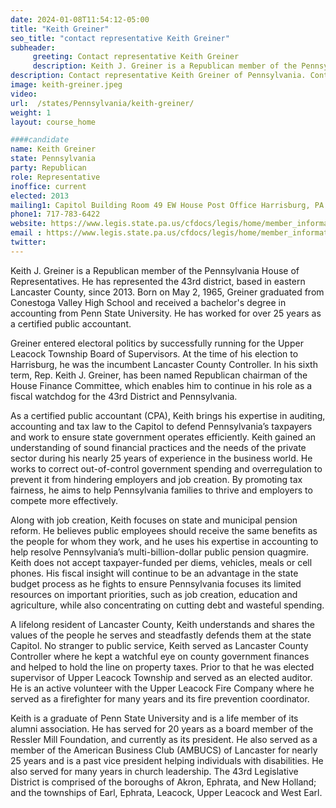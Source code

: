 ```yaml
---
date: 2024-01-08T11:54:12-05:00
title: "Keith Greiner"
seo_title: "contact representative Keith Greiner"
subheader:
     greeting: Contact representative Keith Greiner
     description: Keith J. Greiner is a Republican member of the Pennsylvania House of Representatives. He has represented the 43rd district, based in eastern Lancaster County, since 2013.
description: Contact representative Keith Greiner of Pennsylvania. Contact information for Keith Greiner includes email address, phone number, and mailing address.
image: keith-greiner.jpeg
video:
url:  /states/Pennsylvania/keith-greiner/
weight: 1
layout: course_home

####candidate
name: Keith Greiner
state: Pennsylvania
party: Republican
role: Representative
inoffice: current
elected: 2013
mailing1: Capitol Building Room 49 EW House Post Office Harrisburg, PA 17120
phone1: 717-783-6422
website: https://www.legis.state.pa.us/cfdocs/legis/home/member_information/House_bio.cfm?id=1632/
email : https://www.legis.state.pa.us/cfdocs/legis/home/member_information/House_bio.cfm?id=1632/
twitter:
---
```


Keith J. Greiner is a Republican member of the Pennsylvania House of Representatives. He has represented the 43rd district, based in eastern Lancaster County, since 2013. Born on May 2, 1965, Greiner graduated from Conestoga Valley High School and received a bachelor's degree in accounting from Penn State University. He has worked for over 25 years as a certified public accountant.

Greiner entered electoral politics by successfully running for the Upper Leacock Township Board of Supervisors. At the time of his election to Harrisburg, he was the incumbent Lancaster County Controller. In his sixth term, Rep. Keith J. Greiner, has been named Republican chairman of the House Finance Committee, which enables him to continue in his role as a fiscal watchdog for the 43rd District and Pennsylvania.

As a certified public accountant (CPA), Keith brings his expertise in auditing, accounting and tax law to the Capitol to defend Pennsylvania’s taxpayers and work to ensure state government operates efficiently. Keith gained an understanding of sound financial practices and the needs of the private sector during his nearly 25 years of experience in the business world. He works to correct out-of-control government spending and overregulation to prevent it from hindering employers and job creation. By promoting tax fairness, he aims to help Pennsylvania families to thrive and employers to compete more effectively.

Along with job creation, Keith focuses on state and municipal pension reform. He believes public employees should receive the same benefits as the people for whom they work, and he uses his expertise in accounting to help resolve Pennsylvania’s multi-billion-dollar public pension quagmire. Keith does not accept taxpayer-funded per diems, vehicles, meals or cell phones. His fiscal insight will continue to be an advantage in the state budget process as he fights to ensure Pennsylvania focuses its limited resources on important priorities, such as job creation, education and agriculture, while also concentrating on cutting debt and wasteful spending.

A lifelong resident of Lancaster County, Keith understands and shares the values of the people he serves and steadfastly defends them at the state Capitol. No stranger to public service, Keith served as Lancaster County Controller where he kept a watchful eye on county government finances and helped to hold the line on property taxes. Prior to that he was elected supervisor of Upper Leacock Township and served as an elected auditor. He is an active volunteer with the Upper Leacock Fire Company where he served as a firefighter for many years and its fire prevention coordinator.

Keith is a graduate of Penn State University and is a life member of its alumni association. He has served for 20 years as a board member of the Ressler Mill Foundation, and currently as its president. He also served as a member of the American Business Club (AMBUCS) of Lancaster for nearly 25 years and is a past vice president helping individuals with disabilities. He also served for many years in church leadership. The 43rd Legislative District is comprised of the boroughs of Akron, Ephrata, and New Holland; and the townships of Earl, Ephrata, Leacock, Upper Leacock and West Earl.

